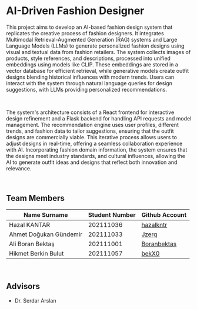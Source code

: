 # AI-Driven Fashion Designer
This project aims to develop an AI-based fashion design system that replicates the creative process of fashion designers. It integrates Multimodal
Retrieval-Augmented Generation (RAG) systems and Large Language Models (LLMs) to generate personalized fashion designs using visual and
textual data from fashion retailers. The system collects images of products, style references, and descriptions, processed into unified embeddings
using models like CLIP. These embeddings are stored in a vector database for efficient retrieval, while generative models create outfit designs
blending historical influences with modern trends. Users can interact with the system through natural language queries for design suggestions,
with LLMs providing personalized recommendations.

<br>

The system's architecture consists of a React frontend for interactive design refinement and a Flask backend for handling API requests and model
management. The recommendation engine uses user profiles, different trends, and fashion data to tailor suggestions, ensuring that the outfit
designs are commercially viable. This iterative process allows users to adjust designs in real-time, offering a seamless collaboration experience
with AI. Incorporating fashion domain information, the system ensures that the designs meet industry standards, and cultural influences, allowing
the AI to generate outfit ideas and designs that reflect both innovation and relevance.

<br>

## Team Members
| Name Surname           | Student Number | Github Account                                 |
|------------------------|----------------|------------------------------------------------|
| Hazal KANTAR           | 202111036      | [hazalkntr](https://github.com/hazalkntr)      |
| Ahmet Doğukan Gündemir | 202111033      | [Jzerq](https://github.com/Jzerq)              |
| Ali Boran Bektaş       | 202111001      | [Boranbektas](https://github.com/Boranbektas)  |
| Hikmet Berkin Bulut    | 202111057      | [bekX0](https://github.com/bekX0)              |

<br>

## Advisors
- Dr. Serdar Arslan
